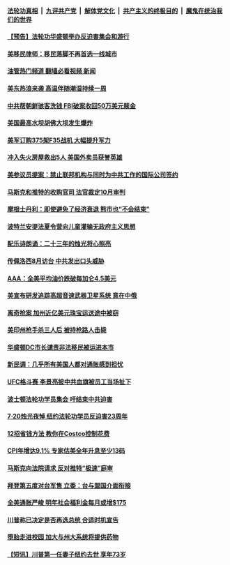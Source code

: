 ####  [法轮功真相](../../../../basic/blob/master/README.md?t=07202202) &nbsp;|&nbsp; [九评共产党](../../../../9ping.md/blob/master/README.md?t=07202202) &nbsp;|&nbsp; [解体党文化](../../../../jtdwh.md/blob/master/README.md?t=07202202)  &nbsp;|&nbsp; [共产主义的终极目的](../../../../gczydzjmd.md/blob/master/README.md?t=07202202) &nbsp;|&nbsp; [魔鬼在统治我们的世界](../../../../mgztzwmdsj.md/blob/master/README.md?t=07202202) 

#### [【预告】法轮功华盛顿举办反迫害集会和游行](../pages/prog203/a103479965.md?t=07202202) 

#### [美移民律师：移民落脚不再首选一线城市](../pages/prog203/a103483322.md?t=07202202) 

#### [油管热门频道 翻墙必看视频 新闻](http://45.76.130.85:81/youtube.html?07202202)

#### [美东热浪来袭 高温伴随潮湿持续一周](../pages/prog203/a103483089.md?t=07202202) 

#### [中共帮朝鲜骇客洗钱  FBI破案收回50万美元赎金](../pages/prog203/a103482979.md?t=07202202) 

#### [美国最高水坝胡佛大坝发生爆炸](../pages/prog203/a103482954.md?t=07202202) 

#### [美军订购375架F35战机 大幅提升军力](../pages/prog203/a103482956.md?t=07202202) 

#### [冲入失火房屋救出5人 美国外卖员获誉英雄](../pages/prog203/a103482960.md?t=07202202) 

#### [美参议员提案：禁止联邦机构与同时为中共工作的国际公司签约](../pages/prog203/a103482872.md?t=07202202) 

#### [马斯克和推特的收购官司 法官裁定10月审判](../pages/prog203/a103482826.md?t=07202202) 

#### [摩根士丹利：即使避免了经济衰退 熊市也“不会结束”](../pages/prog203/a103482838.md?t=07202202) 

#### [波特兰安提法夏令营向儿童灌输无政府主义思想](../pages/prog203/a103482793.md?t=07202202) 

#### [配乐诗朗诵：二十三年的烛光将心照亮](../pages/prog203/a103482758.md?t=07202202) 

#### [传佩洛西8月访台 中共发出口头威胁](../pages/prog203/a103482595.md?t=07202202) 

#### [AAA：全美平均油价跌破每加仑4.5美元](../pages/prog203/a103482570.md?t=07202202) 

#### [美宣布研发追踪高超音速武器卫星系统 意在中俄](../pages/prog203/a103482532.md?t=07202202) 

#### [离奇抢案 加州近亿美元珠宝运送途中被窃](../pages/prog203/a103482167.md?t=07202202) 

#### [美印州枪手杀三人后 被持枪路人击毙](../pages/prog203/a103482071.md?t=07202202) 

#### [华盛顿DC市长谴责非法移民被运进本市](../pages/prog203/a103481992.md?t=07202202) 

#### [新民调：几乎所有美国人都对通胀感到担忧](../pages/prog203/a103481950.md?t=07202202) 

#### [UFC格斗赛 李景亮披中共血旗被员工当场扯下](../pages/prog203/a103481752.md?t=07202202) 

#### [波士顿法轮功学员集会 吁结束中共迫害](../pages/prog203/a103481550.md?t=07202202) 

#### [7·20烛光夜悼 纽约法轮功学员反迫害23周年](../pages/prog203/a103481279.md?t=07202202) 

#### [12招省钱方法 教你在Costco控制花费](../pages/prog203/a103481243.md?t=07202202) 

#### [CPI年增达9.1%  专家估美全年升息至少13码](../pages/prog203/a103481078.md?t=07202202) 

#### [马斯克向法院请求 反对推特“极速”庭审](../pages/prog203/a103480884.md?t=07202202) 

#### [拜登第五度对台军售 立委：台与盟国介面衔接](../pages/prog203/a103480764.md?t=07202202) 

#### [全美通胀严峻 明年社会福利金每月或增$175](../pages/prog203/a103480714.md?t=07202202) 

#### [川普称已决定是否再选总统 合适时机宣告](../pages/prog203/a103480308.md?t=07202202) 

#### [堕胎走进校园 加大与州大系统将提供药物](../pages/prog203/a103480020.md?t=07202202) 

#### [【短讯】川普第一任妻子纽约去世 享年73岁](../pages/prog203/a103480042.md?t=07202202) 

<img src='http://gfw-breaker.win/goodnews/indexes/prog203.md' width='0px' height='0px'/>
